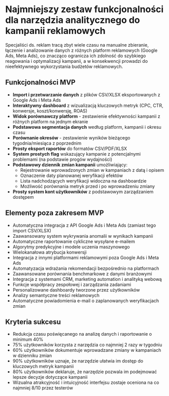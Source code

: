 # Najmniejszy zestaw funkcjonalności dla narzędzia analitycznego do kampanii reklamowych

Specjaliści ds. reklam tracą zbyt wiele czasu na manualne zbieranie, łączenie i analizowanie danych z różnych platform reklamowych (Google Ads, Meta Ads), co znacząco ogranicza ich zdolność do szybkiego reagowania i optymalizacji kampanii, a w konsekwencji prowadzi do nieefektywnego wykorzystania budżetów reklamowych.

## Funkcjonalności MVP

- **Import i przetwarzanie danych** z plików CSV/XLSX eksportowanych z Google Ads i Meta Ads
- **Interaktywny dashboard** z wizualizacją kluczowych metryk (CPC, CTR, konwersje, koszt/konwersję, ROAS)
- **Widok porównawczy platform** - zestawienie efektywności kampanii z różnych platform na jednym ekranie
- **Podstawowa segmentacja danych** według platform, kampanii i okresu czasu
- **Porównanie okresów** - zestawienie wyników bieżącego tygodnia/miesiąca z poprzednim
- **Prosty eksport raportów** do formatów CSV/PDF/XLSX
- **System prostych flag** wskazujący kampanie z potencjalnymi problemami (na podstawie progów wydajności)
- **Podstawowy dziennik zmian kampanii** umożliwiający:
  - Rejestrowanie wprowadzonych zmian w kampaniach z datą i opisem
  - Oznaczenie daty planowanej weryfikacji efektów
  - Lista nadchodzących weryfikacji widoczna na dashboardzie
  - Możliwość porównania metryk przed i po wprowadzeniu zmiany
- **Prosty system kont użytkowników** z podstawowym zarządzaniem dostępem

## Elementy poza zakresem MVP

- Automatyczna integracja z API Google Ads i Meta Ads (zamiast tego import CSV/XLSX)
- Zaawansowany system wykrywania anomalii w wynikach kampanii
- Automatyczne raportowanie cykliczne wysyłane e-mailem
- Algorytmy predykcyjne i modele uczenia maszynowego
- Wielokanałowa atrybucja konwersji
- Integracja z innymi platformami reklamowymi poza Google Ads i Meta Ads
- Automatyzacja wdrażania rekomendacji bezpośrednio na platformach
- Zaawansowane porównania benchmarkowe z danymi branżowymi
- Integracja z systemami CRM, marketing automation i analityką webową
- Funkcje współpracy zespołowej i zarządzania zadaniami
- Personalizowane dashboardy tworzone przez użytkowników
- Analizy semantyczne treści reklamowych
- Automatyczne powiadomienia e-mail o zaplanowanych weryfikacjach zmian

## Kryteria sukcesu

- Redukcja czasu poświęcanego na analizę danych i raportowanie o minimum 40%
- 75% użytkowników korzysta z narzędzia co najmniej 2 razy w tygodniu
- 60% użytkowników dokumentuje wprowadzane zmiany w kampaniach w dzienniku zmian
- 90% użytkowników uznaje, że narzędzie ułatwia im dostęp do kluczowych metryk kampanii
- 80% użytkowników deklaruje, że narzędzie pozwala im podejmować lepsze decyzje dotyczące kampanii
- Wizualna atrakcyjność i intuicyjność interfejsu zostaje oceniona na co najmniej 8/10 przez testerów
